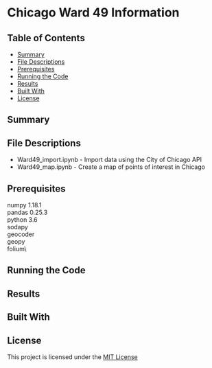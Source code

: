 # Chicago Ward 49 Information

## Table of Contents

* [Summary](#summary)
* [File Descriptions](#file-descriptions)
* [Prerequisites](#prerequisites)
* [Running the Code](#running-the-code)
* [Results](#results)
* [Built With](#built-with)
* [License](#license)

## Summary


## File Descriptions

* Ward49_import.ipynb - Import data using the City of Chicago API
* Ward49_map.ipynb - Create a map of points of interest in Chicago

## Prerequisites

numpy 1.18.1\
pandas 0.25.3\
python 3.6\
sodapy\
geocoder\
geopy\
folium\

## Running the Code


## Results


## Built With


## License

This project is licensed under the [MIT License](https://opensource.org/licenses/MIT)
